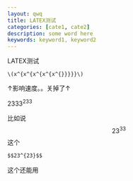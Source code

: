 ```yaml
---
layout: qwq
title: LATEX测试
categories: [cate1, cate2]
description: some word here
keywords: keyword1, keyword2
---
```


LATEX测试

`\(x^{x^{x^{x^{x^{}}}}}\)`

↑影响速度。。关掉了↑

 $2333^{233}$ 

比如说 $$23^{33}$$这个

```markdown
$$23^{23}$$
```

这个还能用